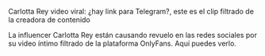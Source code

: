 Carlotta Rey video viral: ¿hay link para Telegram?, este es el clip filtrado de la creadora de contenido

La influencer Carlotta Rey están causando revuelo en las redes sociales por su video íntimo filtrado de la plataforma OnlyFans. Aquí puedes verlo.
